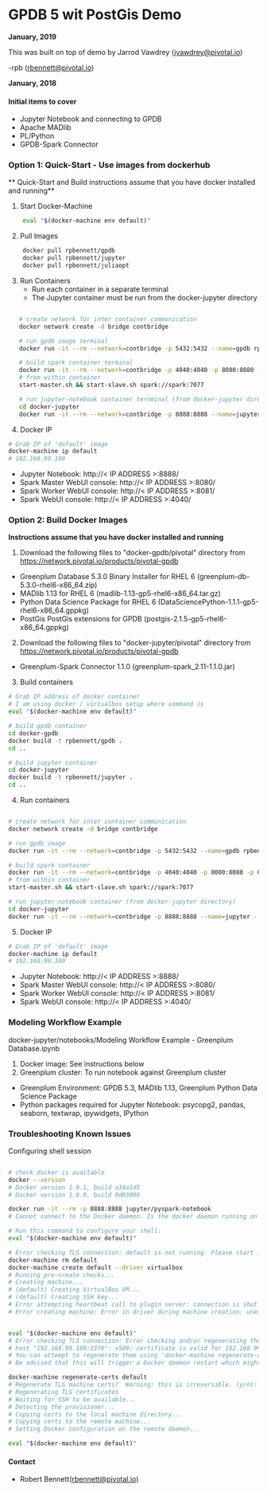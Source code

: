 # GPDB 5 wit PostGis Demo

**January, 2019**


This was built on top of demo by Jarrod Vawdrey (jvawdrey@pivotal.io)

-rpb (rbennett@pivotal.io)

**January, 2018**

#### Initial items to cover

* Jupyter Notebook and connecting to GPDB
* Apache MADlib
* PL/Python
* GPDB-Spark Connector



### Option 1: Quick-Start - Use images from dockerhub
** Quick-Start and Build instructions assume that you have docker installed and running**

1. Start Docker-Machine
```bash
    eval "$(docker-machine env default)"
```
2. Pull Images
```bash
    docker pull rpbennett/gpdb
    docker pull rpbennett/jupyter
    docker pull rpbennett/juliaopt
```
3. Run Containers
   * Run each container in a separate terminal
   * The Jupyter container must be run from the docker-jupyter directory
```bash

   # create network for inter container communication
   docker network create -d bridge contbridge

   # run gpdb image terminal
   docker run -it --rm --network=contbridge -p 5432:5432 --name=gpdb rpbennett/gpdb

   # build spark container terminal
   docker run -it --rm --network=contbridge -p 4040:4040 -p 8080:8080 -p 8081:8081 -h spark --name=spark p7hb/docker-spark
   # from within container
   start-master.sh && start-slave.sh spark://spark:7077

   # run jupyter-notebook container ternminal (from docker-jupyter directory)
   cd docker-jupyter
   docker run -it --rm --network=contbridge -p 8888:8888 --name=jupyter --mount type=bind,source=$(pwd)/notebooks,destination=/jupyter/notebooks rpbennett/jupyter
```

4. Docker IP

```bash
# Grab IP of 'default' image
docker-machine ip default
# 192.168.99.100

```

* Jupyter Notebook: http://< IP ADDRESS >:8888/
* Spark Master WebUI console: http://< IP ADDRESS >:8080/
* Spark Worker WebUI console: http://< IP ADDRESS >:8081/
* Spark WebUI console: http://< IP ADDRESS >:4040/


### Option 2: Build Docker Images

**Instructions assume that you have docker installed and running**

1. Download the following files to "docker-gpdb/pivotal" directory from https://network.pivotal.io/products/pivotal-gpdb
  * Greenplum Database 5.3.0 Binary Installer for RHEL 6 (greenplum-db-5.3.0-rhel6-x86_64.zip)
  * MADlib 1.13 for RHEL 6 (madlib-1.13-gp5-rhel6-x86_64.tar.gz)
  * Python Data Science Package for RHEL 6 (DataSciencePython-1.1.1-gp5-rhel6-x86_64.gppkg)
  * PostGis PostGis extensions for GPDB (postgis-2.1.5-gp5-rhel6-x86_64.gppkg)

2. Download the following files to "docker-jupyter/pivotal" directory from https://network.pivotal.io/products/pivotal-gpdb
  * Greenplum-Spark Connector 1.1.0 (greenplum-spark_2.11-1.1.0.jar)

3. Build containers
```bash
# Grab IP address of docker container
# I am using docker / virtualbox setup where command is
eval "$(docker-machine env default)"

# build gpdb container
cd docker-gpdb
docker build -t rpbennett/gpdb .
cd ..

# build jupyter container
cd docker-jupyter
docker build -t rpbennett/jupyter .
cd ..

```

4. Run containers
```bash

# create network for inter container communication
docker network create -d bridge contbridge

# run gpdb image
docker run -it --rm --network=contbridge -p 5432:5432 --name=gpdb rpbennett/gpdb

# build spark container
docker run -it --rm --network=contbridge -p 4040:4040 -p 8080:8080 -p 8081:8081 -h spark --name=spark p7hb/docker-spark
# from within container
start-master.sh && start-slave.sh spark://spark:7077

# run jupyter-notebook container (from docker-jupyter directory)
cd docker-jupyter
docker run -it --rm --network=contbridge -p 8888:8888 --name=jupyter --mount type=bind,source=$(pwd)/notebooks,destination=/jupyter/notebooks rpbennett/jupyter

```

5. Docker IP
```bash
# Grab IP of 'default' image
docker-machine ip default
# 192.168.99.100

```

* Jupyter Notebook: http://< IP ADDRESS >:8888/
* Spark Master WebUI console: http://< IP ADDRESS >:8080/
* Spark Worker WebUI console: http://< IP ADDRESS >:8081/
* Spark WebUI console: http://< IP ADDRESS >:4040/


### Modeling Workflow Example

docker-jupyter/notebooks/Modeling Workflow Example - Greenplum Database.ipynb

1) Docker image: See instructions below
2) Greenplum cluster: To run notebook against Greenplum cluster
  * Greenplum Environment: GPDB 5.3, MADlib 1.13, Greenplum Python Data Science Package
  * Python packages required for Jupyter Notebook: psycopg2, pandas, seaborn, textwrap, ipywidgets, IPython




### Troubleshooting Known Issues

Configuring shell session
```bash

# check docker is available
docker --version
# Docker version 1.9.1, build a34a1d5
# Docker version 1.8.0, build 0d03096

docker run -it --rm -p 8888:8888 jupyter/pyspark-notebook
# Cannot connect to the Docker daemon. Is the docker daemon running on this host?

# Run this command to configure your shell:
eval "$(docker-machine env default)"

# Error checking TLS connection: default is not running. Please start it in order to use the connection settings
docker-machine rm default
docker-machine create default --driver virtualbox
# Running pre-create checks...
# Creating machine...
# (default) Creating VirtualBox VM...
# (default) Creating SSH key...
# Error attempting heartbeat call to plugin server: connection is shut down
# Error creating machine: Error in driver during machine creation: unexpected EOF

```

```bash

eval "$(docker-machine env default)"
# Error checking TLS connection: Error checking and/or regenerating the certs: There was an error validating certificates for
# host "192.168.99.100:2376": x509: certificate is valid for 192.168.99.101, not 192.168.99.100
# You can attempt to regenerate them using 'docker-machine regenerate-certs [name]'.
# Be advised that this will trigger a Docker daemon restart which might stop running containers.

docker-machine regenerate-certs default
# Regenerate TLS machine certs?  Warning: this is irreversible. (y/n): y
# Regenerating TLS certificates
# Waiting for SSH to be available...
# Detecting the provisioner...
# Copying certs to the local machine directory...
# Copying certs to the remote machine...
# Setting Docker configuration on the remote daemon...

eval "$(docker-machine env default)"
```

#### Contact

* Robert Bennett(rbennett@pivotal.io) 
